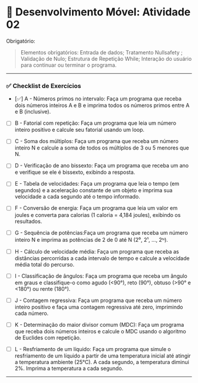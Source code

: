 # 📱 Desenvolvimento Móvel: Atividade 02

Obrigatório:
>  Elementos obrigatórios: Entrada de dados;  Tratamento Nullsafety ; Validação de Nulo;  Estrutura de Repetição While; Interação do usuário para continuar ou terminar o programa.
---

### ✅ Checklist de Exercícios

- [✅] A - Números primos no intervalo: Faça um programa que receba dois números inteiros A e B e imprima todos os números primos entre A e B (inclusive).

- [ ] B - Fatorial com repetição: Faça um programa que leia um número inteiro positivo e calcule seu fatorial usando um loop.

- [ ] C - Soma dos múltiplos: Faça um programa que receba um número inteiro N e calcule a soma de todos os múltiplos de 3 ou 5 menores que N. 

- [ ] D - Verificação de ano bissexto: Faça um programa que receba um ano e verifique se ele é bissexto, exibindo a resposta.

- [ ] E - Tabela de velocidades: Faça um programa que leia o tempo (em segundos) e a aceleração constante de um objeto e imprima sua velocidade a cada segundo até o tempo informado.

- [ ] F - Conversão de energia: Faça um programa que leia um valor em joules e converta para calorias (1 caloria = 4,184 joules), exibindo os resultados.

- [ ] G - Sequência de potências:Faça um programa que receba um número inteiro N e imprima as potências de 2 de 0 até N (2⁰, 2¹, ..., 2ᴺ). 

- [ ] H - Cálculo de velocidade média: Faça um programa que receba as distâncias percorridas a cada intervalo de tempo e calcule a velocidade média total do percurso. 

- [ ] I - Classificação de ângulos: Faça um programa que receba um ângulo em graus e classifique-o como agudo (<90°), reto (90°), obtuso (>90° e <180°) ou rente (180°).

- [ ] J - Contagem regressiva: Faça um programa que receba um número inteiro positivo e faça uma contagem regressiva até zero, imprimindo cada número.

- [ ] K - Determinação do maior divisor comum (MDC): Faça um programa que receba dois números inteiros e calcule o MDC usando o algoritmo de Euclides com repetição.

- [ ] L - Resfriamento de um líquido: Faça um programa que simule o resfriamento de um líquido a partir de uma temperatura inicial até atingir a temperatura ambiente (25°C). A cada segundo, a temperatura diminui 2%. Imprima a temperatura a cada segundo.


---
